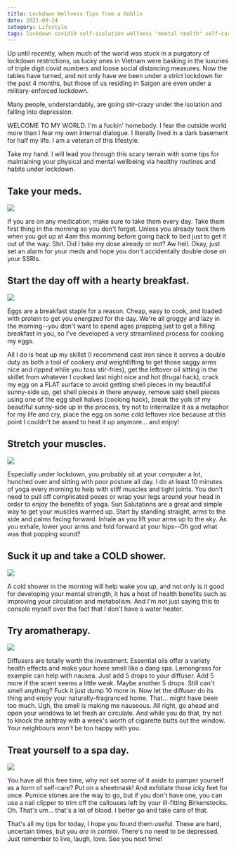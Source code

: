 ```yaml
---
title: Lockdown Wellness Tips from a Goblin
date: 2021-09-24
category: Lifestyle
tags: lockdown covid19 self-isolation wellness "mental health" self-care health lifestyle satire
---
```


<p>Up until recently, when much of the world was stuck in a purgatory of lockdown restrictions, us lucky ones in Vietnam were basking in the luxuries of triple digit covid numbers and loose social distancing measures. Now the tables have turned, and not only have we been under a strict lockdown for the past 4 months, but those of us residing in Saigon are even under a military-enforced lockdown.</p>
<!--more-->

<p>Many people, understandably, are going stir-crazy under the isolation and falling into depression. </p>

<p>WELCOME TO MY WORLD. I'm a fuckin' homebody. I fear the outside world more than I fear my own internal dialogue. I literally lived in a dark basement for half my life. I am a veteran of this lifestyle.</p>

<p>Take my hand. I will lead you through this scary terrain with some tips for maintaining your physical and mental wellbeing via healthy routines and habits under lockdown.</p>

<h2>Take your meds.</h2>
<img src="/assets/blogposts/meds.gif">
<p>If you are on any medication, make sure to take them every day. Take them first thing in the morning so you don't forget. Unless you already took them when you got up at 4am this morning before going back to bed just to get it out of the way. Shit. Did I take my dose already or not? Aw hell. Okay, just set an alarm for your meds and hope you don't accidentally double dose on your SSRIs.</p>

<h2>Start the day off with a hearty breakfast.</h2>
<img src="/assets/blogposts/breakfast.gif">
<p>Eggs are a breakfast staple for a reason. Cheap, easy to cook, and loaded with protein to get you energized for the day. We're all groggy and lazy in the morning--you don't want to spend ages prepping just to get a filling breakfast in you, so I've developed a very streamlined process for cooking my eggs.</p>

<p>All I do is heat up my skillet (I recommend cast iron since it serves a double duty as both a tool of cookery <em>and</em> weightlifting to get those saggy arms nice and ripped while you toss stir-fries), get the leftover oil sitting in the skillet from whatever I cooked last night nice and hot (frugal hack), crack my egg on a FLAT surface to avoid getting shell pieces in my beautiful sunny-side up, get shell pieces in there anyway, remove said shell pieces using one of the egg shell halves (cooking hack), break the yolk of my beautiful sunny-side up in the process, try not to internalize it as a metaphor for my life and cry, place the egg on some cold leftover rice because at this point I couldn't be assed to heat it up anymore... and enjoy!

<h2>Stretch your muscles.</h2>
<img src="/assets/blogposts/stretch.gif">
<p>Especially under lockdown, you probably sit at your computer a lot, hunched over and sitting with poor posture all day. I do at least 10 minutes of yoga every morning to help with stiff muscles and tight joints. You don't need to pull off complicated poses or wrap your legs around your head in order to enjoy the benefits of yoga. Sun Salutations are a great and simple way to get your muscles warmed up. Start by standing straight, arms to the side and palms facing forward. Inhale as you lift your arms up to the sky. As you exhale, lower your arms and fold forward at your hips--Oh god what was that popping sound?</p>

<h2>Suck it up and take a COLD shower.</h2>
<img src="/assets/blogposts/shower.gif">
<p>A cold shower in the morning will help wake you up, and not only is it good for developing your mental strength, it has a host of health benefits such as improving your circulation and metabolism. And I'm not just saying this to console myself over the fact that I don't have a water heater.</p>

<h2>Try aromatherapy.</h2>
<img src="/assets/blogposts/diffuser.gif">
<p>Diffusers are totally worth the investment. Essential oils offer a variety health effects and make your home smell like a dang spa. Lemongrass for example can help with nausea. Just add 5 drops to your diffuser. Add 5 more if the scent seems a little weak. Maybe another 5 drops. Still can't smell anything? Fuck it just dump 10 more in. Now let the diffuser do its thing and enjoy your naturally-fragranced home. That... might have been too much. Ugh, the smell is making me nauseous. All right, go ahead and open your windows to let fresh air circulate. And while you do that, try not to knock the ashtray with a week's worth of cigarette butts out the window. Your neighbours won't be too happy with you.</p>

<h2>Treat yourself to a spa day.</h2>
<img src="/assets/blogposts/spa.gif">
<p>You have all this free time, why not set some of it aside to pamper yourself as a form of self-care? Put on a sheetmask! And exfoliate those icky feet for once. Pumice stones are the way to go, but if you don't have one, you can use a nail clipper to trim off the callouses left by your ill-fitting Birkenstocks. Oh. That's um... that's a lot of blood. I better go and take care of that.</p>

<p>That's all my tips for today, I hope you found them useful. These are hard, uncertain times, but you <em>are</em> in control. There's no need to be depressed. Just remember to live, laugh, love. See you next time!</p>